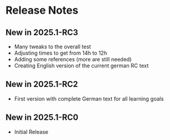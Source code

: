 # Release Notes

## New in 2025.1-RC3

- Many tweaks to the overall test
- Adjusting times to get from 14h to 12h
- Adding some references (more are still needed)
- Creating English version of the current german RC text


## New in 2025.1-RC2

- First version with complete German text for all learning goals


## New in 2025.1-RC0

- Initial Release

